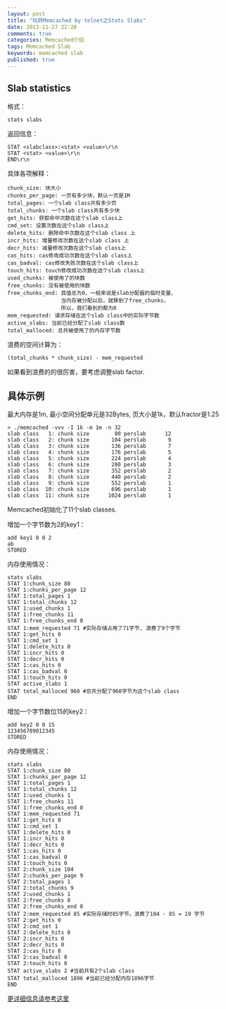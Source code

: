 ```yaml
---
layout: post
title: "玩转Memcached by telnet之Stats Slabs"
date: 2013-11-27 22:28
comments: true
categories: Memcached介绍
tags: Memcached Slab
keywords: memcached slab
published: true
---
```


## Slab statistics

格式：
    
    stats slabs

返回信息：

    STAT <slabclass>:<stat> <value>\r\n
    STAT <stat> <value>\r\n
    END\r\n

<!-- more -->

具体各项解释：

    chunk_size: 块大小
    chunks_per_page: 一页有多少块，默认一页是1M    
    total_pages: 一个slab class共有多少页  
    total_chunks: 一个slab class共有多少块                      
    get_hits: 获取命中次数在这个slab class上                 
    cmd_set: 设置次数在这个slab class上                     
    delete_hits: 删除命中次数在这个slab class 上   
    incr_hits: 增量修改次数在这个slab class 上             
    decr_hits: 减量修改次数在这个slab class上              
    cas_hits: cas修改成功次数在这个slab class上           
    cas_badval: cas修改失败次数在这个slab class上         
    touch_hits: touch修改成功次数在这个slab class上       
    used_chunks: 被使用了的块数                          
    free_chunks: 没有被使用的块数                        
    free_chunks_end: 其值总为0，一般来说是slab分配器的临时变量，
                     当内存被分配以后，就移到了free_chunks，   
                     所以，我们看到的都为0                    
    mem_requested: 请求存储在这个slab class中的实际字节数         
    active_slabs: 当前已经分配了slab class数                 
    total_malloced: 总共被使用了的内存字节数                  

浪费的空间计算为：

    (total_chunks * chunk_size) - mem_requested

如果看到浪费的的很厉害，要考虑调整slab factor.

## 具体示例

最大内存是1m, 最小空间分配单元是32Bytes, 页大小是1k，默认fractor是1.25

    > ./memcached -vvv -I 1k -m 1m -n 32
    slab class   1: chunk size        80 perslab      12
    slab class   2: chunk size       104 perslab       9
    slab class   3: chunk size       136 perslab       7
    slab class   4: chunk size       176 perslab       5
    slab class   5: chunk size       224 perslab       4
    slab class   6: chunk size       280 perslab       3
    slab class   7: chunk size       352 perslab       2
    slab class   8: chunk size       440 perslab       2
    slab class   9: chunk size       552 perslab       1
    slab class  10: chunk size       696 perslab       1
    slab class  11: chunk size      1024 perslab       1

Memcached初始化了11个slab classes.

增加一个字节数为2的key1：

    add key1 0 0 2
    ab
    STORED

内存使用情况：

    stats slabs
    STAT 1:chunk_size 80
    STAT 1:chunks_per_page 12
    STAT 1:total_pages 1
    STAT 1:total_chunks 12
    STAT 1:used_chunks 1
    STAT 1:free_chunks 11
    STAT 1:free_chunks_end 0
    STAT 1:mem_requested 71 #实际存储占用了71字节, 浪费了9个字节
    STAT 1:get_hits 0
    STAT 1:cmd_set 1
    STAT 1:delete_hits 0
    STAT 1:incr_hits 0
    STAT 1:decr_hits 0
    STAT 1:cas_hits 0
    STAT 1:cas_badval 0
    STAT 1:touch_hits 0
    STAT active_slabs 1
    STAT total_malloced 960 #总共分配了960字节为这个slab class
    END

增加一个字节数位15的key2：

    add key2 0 0 15
    123456789012345
    STORED

内存使用情况：

    stats slabs
    STAT 1:chunk_size 80
    STAT 1:chunks_per_page 12
    STAT 1:total_pages 1
    STAT 1:total_chunks 12
    STAT 1:used_chunks 1
    STAT 1:free_chunks 11
    STAT 1:free_chunks_end 0
    STAT 1:mem_requested 71
    STAT 1:get_hits 0
    STAT 1:cmd_set 1
    STAT 1:delete_hits 0
    STAT 1:incr_hits 0
    STAT 1:decr_hits 0
    STAT 1:cas_hits 0
    STAT 1:cas_badval 0
    STAT 1:touch_hits 0
    STAT 2:chunk_size 104
    STAT 2:chunks_per_page 9
    STAT 2:total_pages 1
    STAT 2:total_chunks 9
    STAT 2:used_chunks 1
    STAT 2:free_chunks 8
    STAT 2:free_chunks_end 0
    STAT 2:mem_requested 85 #实际存储时85字节，浪费了104 - 85 = 19 字节
    STAT 2:get_hits 0
    STAT 2:cmd_set 1
    STAT 2:delete_hits 0
    STAT 2:incr_hits 0
    STAT 2:decr_hits 0
    STAT 2:cas_hits 0
    STAT 2:cas_badval 0
    STAT 2:touch_hits 0
    STAT active_slabs 2 #当前共有2个slab class
    STAT total_malloced 1896 #当前已经分配内存1896字节
    END


[更详细信息请参考这里](https://github.com/lilinj2000/memcached/blob/master/doc/protocol.txt)